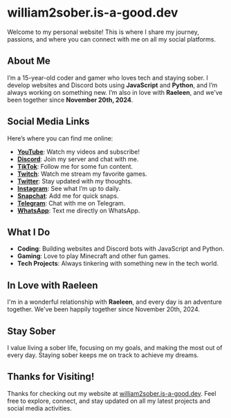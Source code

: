 # william2sober.is-a-good.dev

Welcome to my personal website! This is where I share my journey, passions, and where you can connect with me on all my social platforms.

## About Me

I’m a 15-year-old coder and gamer who loves tech and staying sober. I develop websites and Discord bots using **JavaScript** and **Python**, and I’m always working on something new. I’m also in love with **Raeleen**, and we’ve been together since **November 20th, 2024**.

## Social Media Links

Here’s where you can find me online:

- **[YouTube](https://www.youtube.com/@William2sober?sub_confirmation=1)**: Watch my videos and subscribe!
- **[Discord](https://discord.gg/48BDu759Yc)**: Join my server and chat with me.
- **[TikTok](https://www.tiktok.com/@raeleenboyfriend)**: Follow me for some fun content.
- **[Twitch](https://www.twitch.tv/william2sober)**: Watch me stream my favorite games.
- **[Twitter](https://x.com/william2sober)**: Stay updated with my thoughts.
- **[Instagram](https://www.instagram.com/william2sober)**: See what I’m up to daily.
- **[Snapchat](https://www.snapchat.com/add/william2sober?invite_id=HTorO4e4&locale=en_US&share_id=fUkyDr73TYGoiK_ioBIRdg&sid=aa185111bbb749228e352dee768fbb67)**: Add me for quick snaps.
- **[Telegram](https://t.me/william2sober)**: Chat with me on Telegram.
- **[WhatsApp](https://api.whatsapp.com/send/?phone=13099483484&text&type=phone_number&app_absent=0)**: Text me directly on WhatsApp.

## What I Do

- **Coding**: Building websites and Discord bots with JavaScript and Python.
- **Gaming**: Love to play Minecraft and other fun games.
- **Tech Projects**: Always tinkering with something new in the tech world.

## In Love with Raeleen

I'm in a wonderful relationship with **Raeleen**, and every day is an adventure together. We've been happily together since November 20th, 2024.

## Stay Sober

I value living a sober life, focusing on my goals, and making the most out of every day. Staying sober keeps me on track to achieve my dreams.

## Thanks for Visiting!

Thanks for checking out my website at [william2sober.is-a-good.dev](https://william2sober.is-a-good.dev). Feel free to explore, connect, and stay updated on all my latest projects and social media activities.
